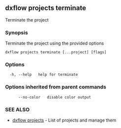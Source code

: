 ## dxflow projects terminate

Terminate the project

### Synopsis

Terminate the project using the provided options

```
dxflow projects terminate [...project] [flags]
```

### Options

```
  -h, --help   help for terminate
```

### Options inherited from parent commands

```
      --no-color   disable color output
```

### SEE ALSO

* [dxflow projects](dxflow_projects.md)	 - List of projects and manage them


